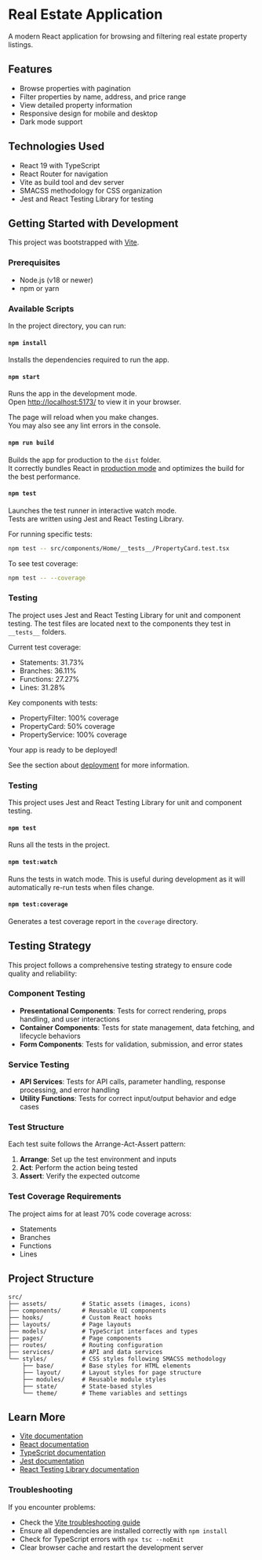 # Real Estate Application

A modern React application for browsing and filtering real estate property listings.

## Features

- Browse properties with pagination
- Filter properties by name, address, and price range
- View detailed property information
- Responsive design for mobile and desktop
- Dark mode support

## Technologies Used

- React 19 with TypeScript
- React Router for navigation
- Vite as build tool and dev server
- SMACSS methodology for CSS organization
- Jest and React Testing Library for testing

## Getting Started with Development

This project was bootstrapped with [Vite](https://vitejs.dev/guide/).

### Prerequisites

- Node.js (v18 or newer)
- npm or yarn

### Available Scripts

In the project directory, you can run:

#### `npm install`

Installs the dependencies required to run the app.

#### `npm start`

Runs the app in the development mode.\
Open [http://localhost:5173/](http://localhost:5173/) to view it in your browser.

The page will reload when you make changes.\
You may also see any lint errors in the console.

#### `npm run build`

Builds the app for production to the `dist` folder.\
It correctly bundles React in [production mode](https://vitejs.dev/guide/build.html) and optimizes the build for the best performance.

#### `npm test`

Launches the test runner in interactive watch mode.\
Tests are written using Jest and React Testing Library.

For running specific tests:
```bash
npm test -- src/components/Home/__tests__/PropertyCard.test.tsx
```

To see test coverage:
```bash
npm test -- --coverage
```

### Testing

The project uses Jest and React Testing Library for unit and component testing. The test files are located next to the components they test in `__tests__` folders.

Current test coverage:
- Statements: 31.73%
- Branches: 36.11%
- Functions: 27.27%
- Lines: 31.28%

Key components with tests:
- PropertyFilter: 100% coverage
- PropertyCard: 50% coverage
- PropertyService: 100% coverage

Your app is ready to be deployed!

See the section about [deployment](https://vitejs.dev/guide/static-deploy.html) for more information.

### Testing

This project uses Jest and React Testing Library for unit and component testing. 

#### `npm test`

Runs all the tests in the project.

#### `npm test:watch`

Runs the tests in watch mode. This is useful during development as it will automatically re-run tests when files change.

#### `npm test:coverage`

Generates a test coverage report in the `coverage` directory.

## Testing Strategy

This project follows a comprehensive testing strategy to ensure code quality and reliability:

### Component Testing
- **Presentational Components**: Tests for correct rendering, props handling, and user interactions
- **Container Components**: Tests for state management, data fetching, and lifecycle behaviors
- **Form Components**: Tests for validation, submission, and error states

### Service Testing
- **API Services**: Tests for API calls, parameter handling, response processing, and error handling
- **Utility Functions**: Tests for correct input/output behavior and edge cases

### Test Structure
Each test suite follows the Arrange-Act-Assert pattern:
1. **Arrange**: Set up the test environment and inputs
2. **Act**: Perform the action being tested
3. **Assert**: Verify the expected outcome

### Test Coverage Requirements
The project aims for at least 70% code coverage across:
- Statements
- Branches
- Functions
- Lines

## Project Structure

```
src/
├── assets/          # Static assets (images, icons)
├── components/      # Reusable UI components
├── hooks/           # Custom React hooks
├── layouts/         # Page layouts
├── models/          # TypeScript interfaces and types
├── pages/           # Page components
├── routes/          # Routing configuration
├── services/        # API and data services
└── styles/          # CSS styles following SMACSS methodology
    ├── base/        # Base styles for HTML elements
    ├── layout/      # Layout styles for page structure
    ├── modules/     # Reusable module styles
    ├── state/       # State-based styles
    └── theme/       # Theme variables and settings
```

## Learn More

- [Vite documentation](https://vitejs.dev/)
- [React documentation](https://reactjs.org/)
- [TypeScript documentation](https://www.typescriptlang.org/docs/)
- [Jest documentation](https://jestjs.io/docs/getting-started)
- [React Testing Library documentation](https://testing-library.com/docs/react-testing-library/intro/)

### Troubleshooting

If you encounter problems:
- Check the [Vite troubleshooting guide](https://vitejs.dev/guide/troubleshooting.html)
- Ensure all dependencies are installed correctly with `npm install`
- Check for TypeScript errors with `npx tsc --noEmit`
- Clear browser cache and restart the development server
